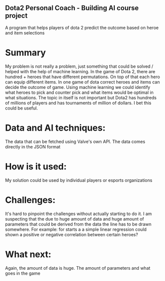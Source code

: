 ## Dota2 Personal Coach - Building AI course project

A program that helps players of dota 2 predict the outcome based on heroe and item selections

# Summary

My problem is not really a problem, just something that could be solved / helped with the help of machine learning. In the game of Dota 2, there are hundred + heroes that have different permutations. On top of that each hero can equip different items. In one game of dota correct heroes and items can decide the outcome of game. Using machine learning we could identify what heroes to pick and counter pick and what items would be optimal in what situations. The topic in itself is not important but Dota2 has hundreds of millions of players and has tournaments of million of dollars. I bet this could be useful.

# Data and AI techniques:
The data that can be fetched using Valve's own API. The data comes directly in the JSON format

# How is it used:
My solution could be used by individual players or esports organizations 

# Challenges:
It's hard to pinpoint the challenges without actually starting to do it. I am suspecting that the due to huge amount of data and huge amount of parameters that could be derived from the data the line has to be drawn somewhere. For example: for starts a a simple linear regression could shown a positive or negative correlation between certain heroes? 

# What next:
Again, the amount of data is huge. The amount of parameters and what goes in the game 

